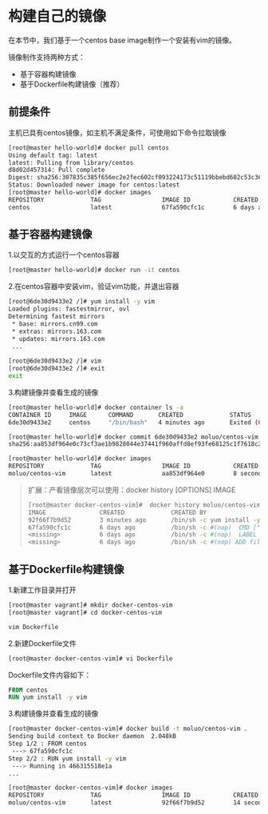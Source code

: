 # 构建自己的镜像

在本节中，我们基于一个centos base image制作一个安装有vim的镜像。

镜像制作支持两种方式：

- 基于容器构建镜像
- 基于Dockerfile构建镜像（推荐）

## 前提条件

主机已具有centos镜像，如主机不满足条件，可使用如下命令拉取镜像

```bash
[root@master hello-world]# docker pull centos 
Using default tag: latest
latest: Pulling from library/centos
d8d02d457314: Pull complete 
Digest: sha256:307835c385f656ec2e2fec602cf093224173c51119bbebd602c53c3653a3d6eb
Status: Downloaded newer image for centos:latest
[root@master hello-world]# docker images 
REPOSITORY             TAG                 IMAGE ID            CREATED             SIZE
centos                 latest              67fa590cfc1c        6 days ago          202MB
```

## 基于容器构建镜像

1.以交互的方式运行一个centos容器

```bash
[root@master hello-world]# docker run -it centos
```

2.在centos容器中安装vim，验证vim功能，并退出容器

```bash
[root@6de30d9433e2 /]# yum install -y vim 
Loaded plugins: fastestmirror, ovl
Determining fastest mirrors
 * base: mirrors.cn99.com
 * extras: mirrors.163.com
 * updates: mirrors.163.com
 ...
 
[root@6de30d9433e2 /]# vim
[root@6de30d9433e2 /]# exit
exit
```

3.构建镜像并查看生成的镜像

```bash
[root@master hello-world]# docker container ls -a 
CONTAINER ID     IMAGE      COMMAND       CREATED             STATUS                       PORTS                                               NAMES
6de30d9433e2     centos     "/bin/bash"   4 minutes ago       Exited (0) 24 seconds ago                                                        clever_curie

[root@master hello-world]# docker commit 6de30d9433e2 moluo/centos-vim 
sha256:aa853df964e0c73cf3ae1b9828044e37441f960affd8ef93fe68125c1f7618c2

[root@master hello-world]# docker images 
REPOSITORY             TAG                 IMAGE ID            CREATED             SIZE
moluo/centos-vim       latest              aa853df964e0        8 seconds ago       369MB
```

> 扩展：产看镜像层次可以使用：docker history [OPTIONS] IMAGE
>
> ```bash
> [root@master docker-centos-vim]#  docker history moluo/centos-vim
> IMAGE               CREATED             CREATED BY                                      SIZE                COMMENT
> 92f66f7b9d52        3 minutes ago       /bin/sh -c yum install -y vim                   167MB               
> 67fa590cfc1c        6 days ago          /bin/sh -c #(nop)  CMD ["/bin/bash"]            0B                  
> <missing>           6 days ago          /bin/sh -c #(nop)  LABEL org.label-schema.sc…   0B                  
> <missing>           6 days ago          /bin/sh -c #(nop) ADD file:4e7247c06de9ad117…   202MB  
> ```

## 基于Dockerfile构建镜像

1.新建工作目录并打开

```bash
[root@master vagrant]# mkdir docker-centos-vim
[root@master vagrant]# cd docker-centos-vim

vim Dockerfile
```

2.新建Dockerfile文件

```bash
[root@master docker-centos-vim]# vi Dockerfile
```

Dockerfile文件内容如下：

```dockerfile
FROM centos
RUN yum install -y vim
```

3.构建镜像并查看生成的镜像

```bash
[root@master docker-centos-vim]# docker build -t moluo/centos-vim .
Sending build context to Docker daemon  2.048kB
Step 1/2 : FROM centos
 ---> 67fa590cfc1c
Step 2/2 : RUN yum install -y vim
 ---> Running in 466315518e1a
...

[root@master docker-centos-vim]# docker images 
REPOSITORY             TAG                 IMAGE ID            CREATED             SIZE
moluo/centos-vim       latest              92f66f7b9d52        14 seconds ago      369MB
```

